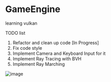 # GameEngine
learning vulkan

TODO list
1. Refactor and clean up code [In Progress]
2. Fix code style
3. Implement Camera and Keyboard Input for it
4. Implement Ray Tracing with BVH
5. Implement Ray Marching


![image](https://github.com/user-attachments/assets/ff927407-736b-45c5-897d-38e87e133da0)
